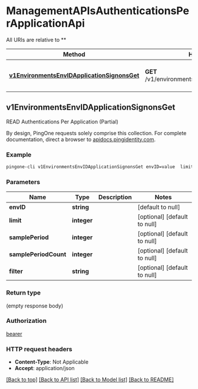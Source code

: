 # ManagementAPIsAuthenticationsPerApplicationApi

All URIs are relative to **

Method | HTTP request | Description
------------- | ------------- | -------------
[**v1EnvironmentsEnvIDApplicationSignonsGet**](ManagementAPIsAuthenticationsPerApplicationApi.md#v1EnvironmentsEnvIDApplicationSignonsGet) | **GET** /v1/environments/{envID}/applicationSignons | READ Authentications Per Application (Partial)



## v1EnvironmentsEnvIDApplicationSignonsGet

READ Authentications Per Application (Partial)

By design, PingOne requests solely comprise this collection. For complete documentation, direct a browser to <a href='https://apidocs.pingidentity.com/pingone/platform/v1/api/'>apidocs.pingidentity.com</a>.

### Example

```bash
pingone-cli v1EnvironmentsEnvIDApplicationSignonsGet envID=value  limit=value  samplePeriod=value  samplePeriodCount=value  filter=value
```

### Parameters


Name | Type | Description  | Notes
------------- | ------------- | ------------- | -------------
 **envID** | **string** |  | [default to null]
 **limit** | **integer** |  | [optional] [default to null]
 **samplePeriod** | **integer** |  | [optional] [default to null]
 **samplePeriodCount** | **integer** |  | [optional] [default to null]
 **filter** | **string** |  | [optional] [default to null]

### Return type

(empty response body)

### Authorization

[bearer](../README.md#bearer)

### HTTP request headers

- **Content-Type**: Not Applicable
- **Accept**: application/json

[[Back to top]](#) [[Back to API list]](../README.md#documentation-for-api-endpoints) [[Back to Model list]](../README.md#documentation-for-models) [[Back to README]](../README.md)

